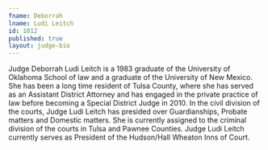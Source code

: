 ```yaml
---
fname: Deborrah
lname: Ludi Leitch
id: 1012
published: true
layout: judge-bio
---
```

Judge Deborrah Ludi Leitch is a 1983 graduate of the University of
Oklahoma School of law and a graduate of the University of New Mexico.
She has been a long time resident of Tulsa County, where she has served
as an Assistant District Attorney and has engaged in the private
practice of law before becoming a Special District Judge in 2010. In the
civil division of the courts, Judge Ludi Leitch has presided over
Guardianships, Probate matters and Domestic matters. She is currently
assigned to the criminal division of the courts in Tulsa and Pawnee
Counties. Judge Ludi Leitch currently serves as President of the
Hudson/Hall Wheaton Inns of Court.
